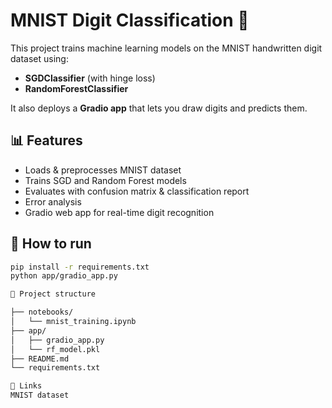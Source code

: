 # MNIST Digit Classification 🎯

This project trains machine learning models on the MNIST handwritten digit dataset using:
- **SGDClassifier** (with hinge loss)
- **RandomForestClassifier**

It also deploys a **Gradio app** that lets you draw digits and predicts them.

## 📊 Features
- Loads & preprocesses MNIST dataset
- Trains SGD and Random Forest models
- Evaluates with confusion matrix & classification report
- Error analysis
- Gradio web app for real-time digit recognition

## 🚀 How to run
```bash
pip install -r requirements.txt
python app/gradio_app.py

📂 Project structure

├── notebooks/
│   └── mnist_training.ipynb
├── app/
│   ├── gradio_app.py
│   └── rf_model.pkl
├── README.md
└── requirements.txt

🔗 Links
MNIST dataset
